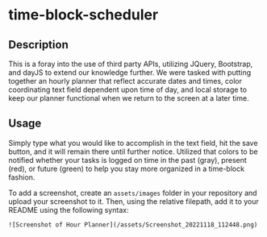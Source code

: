 # time-block-scheduler

## Description

This is a foray into the use of third party APIs, utilizing JQuery, Bootstrap, and dayJS to extend our knowledge further. We were tasked with putting together an hourly planner that reflect accurate dates and times, color coordinating text field dependent upon time of day, and local storage to keep our planner functional when we return to the screen at a later time.


## Usage

Simply type what you would like to accomplish in the text field, hit the save button, and it will remain there until further notice. Utilized that colors to be notified whether your tasks is logged on time in the past (gray), present (red), or future (green) to help you stay more organized in a time-block fashion.

To add a screenshot, create an `assets/images` folder in your repository and upload your screenshot to it. Then, using the relative filepath, add it to your README using the following syntax:

    
    ![Screenshot of Hour Planner](/assets/Screenshot_20221118_112448.png)

